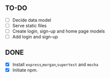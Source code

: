 ## TO-DO

- [ ] Decide data model
- [ ] Serve static files
- [ ] Create login, sign-up and home page models
- [ ] Add login and sign-up

## DONE

- [x] Install `express`,`morgan`,`supertest` and `mocha`
- [x] Initiate npm.

